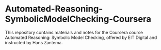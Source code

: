 # Automated-Reasoning-SymbolicModelChecking-Coursera

This repository contains materials and notes for the Coursera course Automated Reasoning: Symbolic Model Checking, offered by EIT Digital and instructed by Hans Zantema.
